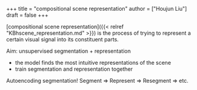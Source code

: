 +++
title = "compositional scene representation"
author = ["Houjun Liu"]
draft = false
+++

[compositional scene representation]({{< relref "KBhscene_representation.md" >}}) is the process of trying to represent a certain visual signal into its constituent parts.

Aim: unsupervised segmentation + representation

-   the model finds the most intuitive representations of the scene
-   train segmentation and representation together

Autoencoding segmentation! Segment =&gt; Represent =&gt; Resegment =&gt; etc.